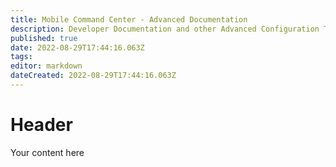 ```yaml
---
title: Mobile Command Center - Advanced Documentation
description: Developer Documentation and other Advanced Configuration Topics for the Mobile Command Center.
published: true
date: 2022-08-29T17:44:16.063Z
tags: 
editor: markdown
dateCreated: 2022-08-29T17:44:16.063Z
---
```


# Header
Your content here
